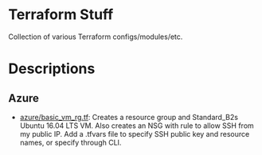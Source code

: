 # Terraform Stuff

Collection of various Terraform configs/modules/etc.

# Descriptions

## Azure

* [azure/basic_vm_rg.tf](azure/basic_vm_rg.tf):
Creates a resource group and Standard_B2s Ubuntu 16.04 LTS VM. Also creates an NSG with rule to allow SSH from my public IP. Add a .tfvars file to specify SSH public key and resource names, or specify through CLI.